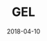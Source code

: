---
date: 2018-04-10
title: GEL
company: Westpac
link: https://gel.westpacgroup.com.au/
image: ./images/westpac-gel.jpg
description: GEL is our single source of truth, providing everything you need to deliver our brand promises and create consistent, coherent customer experiences across our entire digital landscape faster, and with less effort.

---